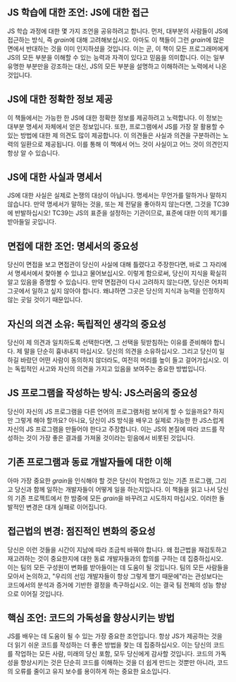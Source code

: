 ## JS 학습에 대한 조언: JS에 대한 접근

JS 학습 과정에 대한 몇 가지 조언을 공유하려고 합니다. 먼저, 대부분의 사람들이 JS에 접근하는 방식, 즉 *grain*에 대해 고려해보십시오. 아마도 이 책들이 그런 *grain*에 많은 면에서 반대하는 것을 이미 인지하셨을 것입니다. 이는 곧, 이 책이 모든 프로그래머에게 JS의 모든 부분을 이해할 수 있는 능력과 자격이 있다고 믿음을 의미합니다. 이는 일부 유명한 부분만을 강조하는 대신, JS의 모든 부분을 설명하고 이해하려는 노력에서 나온 것입니다.

## JS에 대한 정확한 정보 제공

이 책들에서는 가능한 한 JS에 대한 정확한 정보를 제공하려고 노력합니다. 이 정보는 대부분 명세서 자체에서 얻은 정보입니다. 또한, 프로그램에서 JS를 가장 잘 활용할 수 있는 방법에 대한 제 의견도 많이 제공합니다. 이 의견들은 사실과 의견을 구분하려는 노력의 일환으로 제공됩니다. 이를 통해 이 책에서 어느 것이 사실이고 어느 것이 의견인지 항상 알 수 있습니다.

## JS에 대한 사실과 명세서

JS에 대한 사실은 실제로 논쟁의 대상이 아닙니다. 명세서는 무언가를 말하거나 말하지 않습니다. 만약 명세서가 말하는 것을, 또는 제 전달을 좋아하지 않는다면, 그것을 TC39에 반발하십시오! TC39는 JS의 표준을 설정하는 기관이므로, 표준에 대한 이의 제기를 받아들일 곳입니다.

## 면접에 대한 조언: 명세서의 중요성

당신이 면접을 보고 면접관이 당신이 사실에 대해 틀렸다고 주장한다면, 바로 그 자리에서 명세서에서 찾아볼 수 있냐고 물어보십시오. 이렇게 함으로써, 당신이 지식을 확실히 알고 있음을 증명할 수 있습니다. 만약 면접관이 다시 고려하지 않는다면, 당신은 어차피 그곳에서 일하고 싶지 않아야 합니다. 왜냐하면 그곳은 당신의 지식과 능력을 인정하지 않는 곳일 것이기 때문입니다.

## 자신의 의견 소유: 독립적인 생각의 중요성

당신이 제 의견과 일치하도록 선택한다면, 그 선택을 뒷받침하는 이유를 준비해야 합니다. 제 말을 단순히 흉내내지 마십시오. 당신의 의견을 소유하십시오. 그리고 당신이 일하길 바랐던 어떤 사람이 동의하지 않더라도, 여전히 머리를 높이 들고 걸어가십시오. 이는 독립적인 사고와 자신의 의견을 가지고 있음을 보여주는 중요한 방법입니다.

## JS 프로그램을 작성하는 방식: JS스러움의 중요성

당신이 자신의 JS 프로그램을 다른 언어의 프로그램처럼 보이게 할 수 있을까요? 하지만 그렇게 해야 할까요? 아니요, 당신이 JS 방식을 배우고 실제로 가능한 한 JS스럽게 자신의 JS 프로그램을 만들어야 한다고 주장합니다. 이는 JS의 본질에 따라 코드를 작성하는 것이 가장 좋은 결과를 가져올 것이라는 믿음에서 비롯된 것입니다.

## 기존 프로그램과 동료 개발자들에 대한 이해

아마 가장 중요한 *grain*을 인식해야 할 것은 당신이 작업하고 있는 기존 프로그램, 그리고 당신과 함께 일하는 개발자들이 어떻게 일을 하는지입니다. 이 책들을 읽고 나서 당신의 기존 프로젝트에서 한 밤중에 모든 *grain*을 바꾸려고 시도하지 마십시오. 이러한 돌발적인 변경은 대개 실패로 이어집니다.

## 접근법의 변경: 점진적인 변화의 중요성

당신은 이런 것들을 시간이 지남에 따라 조금씩 바꿔야 합니다. 왜 접근법을 재검토하고 재고려하는 것이 중요한지에 대한 동료 개발자들과의 합의를 구하는 데 집중하십시오. 이는 팀의 모든 구성원이 변화를 받아들이는 데 도움이 될 것입니다. 팀의 모든 사람들을 모아서 논의하고, "우리의 선임 개발자들이 항상 그렇게 했기 때문에"라는 관성보다는 코드에서의 분석과 증거에 기반한 결정을 촉구하십시오. 이는 결국 팀 전체의 성능 향상으로 이어질 것입니다.

## 핵심 조언: 코드의 가독성을 향상시키는 방법

JS를 배우는 데 도움이 될 수 있는 가장 중요한 조언입니다. 항상 JS가 제공하는 것을 더 읽기 쉬운 코드를 작성하는 더 좋은 방법을 찾는 데 집중하십시오. 이는 당신의 코드를 작업하는 모든 사람, 미래의 당신 포함, 모두 당신에게 감사할 것입니다. 코드의 가독성을 향상시키는 것은 단순히 코드를 이해하는 것을 더 쉽게 만드는 것뿐만 아니라, 코드의 오류를 줄이고 유지 보수를 용이하게 하는 중요한 요소입니다.